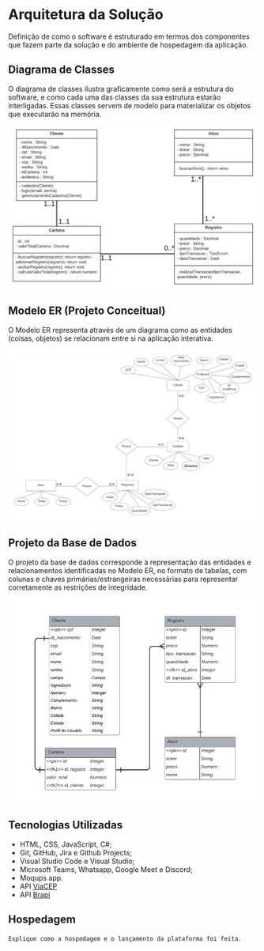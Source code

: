 # Arquitetura da Solução

Definição de como o software é estruturado em termos dos componentes que fazem parte da solução e do ambiente de hospedagem da aplicação.

## Diagrama de Classes

O diagrama de classes ilustra graficamente como será a estrutura do software, e como cada uma das classes da sua estrutura estarão interligadas. Essas classes servem de modelo para materializar os objetos que executarão na memória.

![Diagrama de classes](./img/diagrama-de-classes.jpeg)

## Modelo ER (Projeto Conceitual)

O Modelo ER representa através de um diagrama como as entidades (coisas, objetos) se relacionam entre si na aplicação interativa.

![Modelo ER](./img/Modelo_ER.png)

## Projeto da Base de Dados

O projeto da base de dados corresponde à representação das entidades e relacionamentos identificadas no Modelo ER, no formato de tabelas, com colunas e chaves primárias/estrangeiras necessárias para representar corretamente as restrições de integridade.
 
![Projeto base de dados](./img/Projeto_base_dados.png)

## Tecnologias Utilizadas

* HTML, CSS, JavaScript, C#;
* Git, GitHub, Jira e Github Projects;
* Visual Studio Code e Visual Studio;
* Microsoft Teams, Whatsapp, Google Meet e Discord;
* Moqups app.
* API [ViaCEP](https://viacep.com.br/)
* API [Brapi](https://brapi.dev/)

## Hospedagem

`Explique como a hospedagem e o lançamento da plataforma foi feita.`
